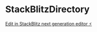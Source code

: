# StackBlitzDirectory

[Edit in StackBlitz next generation editor ⚡️](https://stackblitz.com/~/github.com/nolanmak/StackBlitzDirectory)